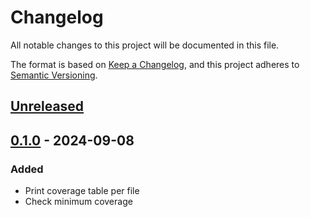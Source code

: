 # Changelog
All notable changes to this project will be documented in this file.

The format is based on [Keep a Changelog](https://keepachangelog.com/en/1.0.0/), and this project adheres to [Semantic Versioning](https://semver.org/spec/v2.0.0.html).

## [Unreleased]

## [0.1.0] - 2024-09-08
### Added
- Print coverage table per file
- Check minimum coverage

[Unreleased]: https://github.com/gilcu2/covertable/compare/0.1.0...master
[0.1.0]: https://github.com/gilcu2/covertable/tree/0.1.0
